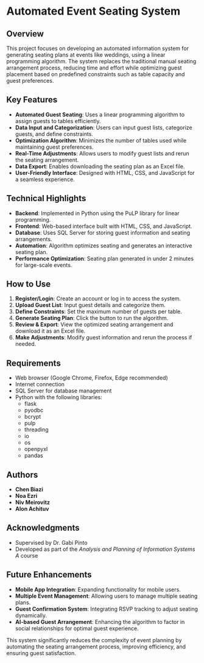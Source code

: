 # Automated Event Seating System

## Overview

This project focuses on developing an automated information system for generating seating plans at events like weddings, using a linear programming algorithm. The system replaces the traditional manual seating arrangement process, reducing time and effort while optimizing guest placement based on predefined constraints such as table capacity and guest preferences.

## Key Features

- **Automated Guest Seating**: Uses a linear programming algorithm to assign guests to tables efficiently.
- **Data Input and Categorization**: Users can input guest lists, categorize guests, and define constraints.
- **Optimization Algorithm**: Minimizes the number of tables used while maintaining guest preferences.
- **Real-Time Adjustments**: Allows users to modify guest lists and rerun the seating arrangement.
- **Data Export**: Enables downloading the seating plan as an Excel file.
- **User-Friendly Interface**: Designed with HTML, CSS, and JavaScript for a seamless experience.

## Technical Highlights

- **Backend**: Implemented in Python using the PuLP library for linear programming.
- **Frontend**: Web-based interface built with HTML, CSS, and JavaScript.
- **Database**: Uses SQL Server for storing guest information and seating arrangements.
- **Automation**: Algorithm optimizes seating and generates an interactive seating plan.
- **Performance Optimization**: Seating plan generated in under 2 minutes for large-scale events.

## How to Use

1. **Register/Login**: Create an account or log in to access the system.
2. **Upload Guest List**: Input guest details and categorize them.
3. **Define Constraints**: Set the maximum number of guests per table.
4. **Generate Seating Plan**: Click the button to run the algorithm.
5. **Review & Export**: View the optimized seating arrangement and download it as an Excel file.
6. **Make Adjustments**: Modify guest information and rerun the process if needed.

## Requirements

- Web browser (Google Chrome, Firefox, Edge recommended)
- Internet connection
- SQL Server for database management
- Python with the following libraries:
    - flask
    - pyodbc
    - bcrypt
    - pulp
    - threading
    - io
    - os
    - openpyxl
    - pandas

## Authors

- **Chen Biazi**
- **Noa Ezri**
- **Niv Meirovitz**
- **Alon Achituv**

## Acknowledgments

- Supervised by Dr. Gabi Pinto
- Developed as part of the *Analysis and Planning of Information Systems A* course

## Future Enhancements

- **Mobile App Integration**: Expanding functionality for mobile users.
- **Multiple Event Management**: Allowing users to manage multiple seating plans.
- **Guest Confirmation System**: Integrating RSVP tracking to adjust seating dynamically.
- **AI-based Guest Arrangement**: Enhancing the algorithm to factor in social relationships for optimal guest experience.

This system significantly reduces the complexity of event planning by automating the seating arrangement process, improving efficiency, and ensuring guest satisfaction.

